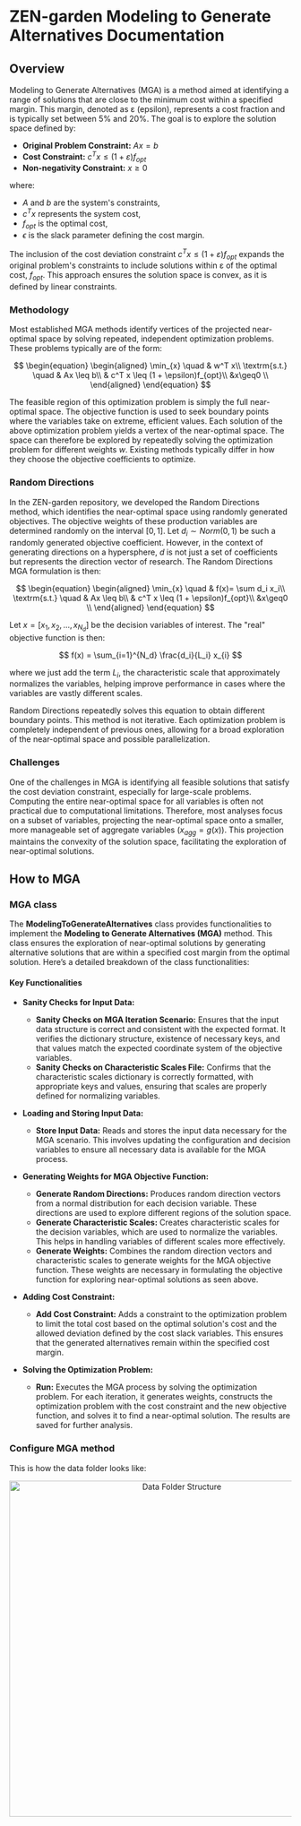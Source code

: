 # ZEN-garden Modeling to Generate Alternatives Documentation

## Overview

Modeling to Generate Alternatives (MGA) is a method aimed at identifying a range of solutions that are close to the minimum cost within a specified margin. This margin, denoted as ε (epsilon), represents a cost fraction and is typically set between 5% and 20%. The goal is to explore the solution space defined by:

- **Original Problem Constraint:** $Ax = b$
- **Cost Constraint:** $c^T x ≤ (1 + ε)f_{opt}$
- **Non-negativity Constraint:** $x \geq 0$

where:
- $A$ and $b$ are the system's constraints,
- $c^T x$ represents the system cost,
- $f_{opt}$ is the optimal cost,
- $\epsilon$ is the slack parameter defining the cost margin.

The inclusion of the cost deviation constraint $c^T x ≤ (1 + ε)f_{opt}$ expands the original problem's constraints to include solutions within ε of the optimal cost, $f_{opt}$. This approach ensures the solution space is convex, as it is defined by linear constraints.


### Methodology

Most established MGA methods identify vertices of the projected near-optimal space by solving repeated, independent optimization problems. These problems typically are of the form:

$$
\begin{equation}
\begin{aligned}
\min_{x} \quad & w^T x\\
\textrm{s.t.} \quad & Ax \leq b\\
  & c^T x \leq (1 + \epsilon)f_{opt}\\ 
  &x\geq0    \\
\end{aligned}
\end{equation}
$$

The feasible region of this optimization problem is simply the full near-optimal space. The objective function is used to seek boundary points where the variables take on extreme, efficient values. Each solution of the above optimization problem yields a vertex of the near-optimal space. The space can therefore be explored by repeatedly solving the optimization problem for different weights $w$. Existing methods typically differ in how they choose the objective coefficients to optimize.

### Random Directions

In the ZEN-garden repository, we developed the Random Directions method, which identifies the near-optimal space using randomly generated objectives. The objective weights of these production variables are determined randomly on the interval $[0,1]$. Let $d_i \sim Norm(0,1)$ be such a randomly generated objective coefficient. However, in the context of generating directions on a hypersphere, $d$ is not just a set of coefficients but represents the direction vector of research. The Random Directions MGA formulation is then:

$$
\begin{equation}
\begin{aligned}
\min_{x} \quad & f(x)= \sum d_i x_i\\
\textrm{s.t.} \quad & Ax \leq b\\
  & c^T x \leq (1 + \epsilon)f_{opt}\\
  &x\geq0    \\
\end{aligned}
\end{equation}
$$

Let $x = [x_{1}, x_{2}, ..., x_{{N_d}}]$ be the decision variables of interest. The "real" objective function is then:

$$
f(x) = \sum_{i=1}^{N_d} \frac{d_i}{L_i} x_{i}
$$

where we just add the term $L_i$, the characteristic scale that approximately normalizes the variables, helping improve performance in cases where the variables are vastly different scales.

Random Directions repeatedly solves this equation to obtain different boundary points. This method is not iterative. Each optimization problem is completely independent of previous ones, allowing for a broad exploration of the near-optimal space and possible parallelization.


### Challenges

One of the challenges in MGA is identifying all feasible solutions that satisfy the cost deviation constraint, especially for large-scale problems. Computing the entire near-optimal space for all variables is often not practical due to computational limitations. Therefore, most analyses focus on a subset of variables, projecting the near-optimal space onto a smaller, more manageable set of aggregate variables ($x_{agg} = g(x)$). This projection maintains the convexity of the solution space, facilitating the exploration of near-optimal solutions.


## How to MGA
### MGA class

The **ModelingToGenerateAlternatives** class provides functionalities to implement the **Modeling to Generate Alternatives (MGA)** method. This class ensures the exploration of near-optimal solutions by generating alternative solutions that are within a specified cost margin from the optimal solution. Here’s a detailed breakdown of the class functionalities:

#### Key Functionalities
- **Sanity Checks for Input Data:**
  - **Sanity Checks on MGA Iteration Scenario:** Ensures that the input data structure is correct and consistent with the expected format. It verifies the dictionary structure, existence of necessary keys, and that values match the expected coordinate system of the objective variables.
  - **Sanity Checks on Characteristic Scales File:** Confirms that the characteristic scales dictionary is correctly formatted, with appropriate keys and values, ensuring that scales are properly defined for normalizing variables.

- **Loading and Storing Input Data:**
  - **Store Input Data:** Reads and stores the input data necessary for the MGA scenario. This involves updating the configuration and decision variables to ensure all necessary data is available for the MGA process.

- **Generating Weights for MGA Objective Function:**
  - **Generate Random Directions:** Produces random direction vectors from a normal distribution for each decision variable. These directions are used to explore different regions of the solution space.
  - **Generate Characteristic Scales:** Creates characteristic scales for the decision variables, which are used to normalize the variables. This helps in handling variables of different scales more effectively.
  - **Generate Weights:** Combines the random direction vectors and characteristic scales to generate weights for the MGA objective function. These weights are necessary in formulating the objective function for exploring near-optimal solutions as seen above.

- **Adding Cost Constraint:**
  - **Add Cost Constraint:** Adds a constraint to the optimization problem to limit the total cost based on the optimal solution's cost and the allowed deviation defined by the cost slack variables. This ensures that the generated alternatives remain within the specified cost margin.

- **Solving the Optimization Problem:**
  - **Run:** Executes the MGA process by solving the optimization problem. For each iteration, it generates weights, constructs the optimization problem with the cost constraint and the new objective function, and solves it to find a near-optimal solution. The results are saved for further analysis.


### Configure MGA method 
This is how the data folder looks like:

<p align="center">
    <img src="https://github.com/ZEN-universe/ZEN-garden/raw/28b9d472debae1b6d739abe6ee4968fecfb59669/documentation/images/Data_Folder_General.png" alt="Data Folder Structure" width="600" />
</p>

